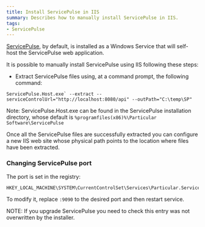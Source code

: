 ```yaml
---
title: Install ServicePulse in IIS
summary: Describes how to manually install ServicePulse in IIS.
tags:
- ServicePulse
---
```


[ServicePulse](introduction-and-installing-servicepulse.md), by default, is installed as a Windows Service that will self-host the ServicePulse web application.

It is possible to manually install ServicePulse using IIS following these steps:

* Extract ServicePulse files using, at a command prompt, the following command:
```
ServicePulse.Host.exe` --extract --serviceControlUrl="http://localhost:8080/api" --outPath="C:\temp\SP"
```

Note: ServicePulse.Host.exe can be found in the ServicePulse installation directory, whose default is `%programfiles(x86)%\Particular Software\ServicePulse`

Once all the ServicePulse files are successfully extracted you can configure a new IIS web site whose physical path points to the location where files have been extracted.

### Changing ServicePulse port

The port is set in the registry:
 
    HKEY_LOCAL_MACHINE\SYSTEM\CurrentControlSet\Services\Particular.ServicePulse\imagepath 

To modify it, replace `:9090` to the desired port and then restart service.

NOTE: If you upgrade ServicePulse you need to check this entry was not overwritten by the installer.
